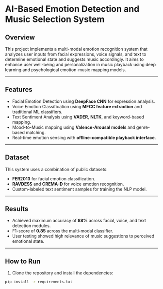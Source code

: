 # AI-Based Emotion Detection and Music Selection System

## Overview
This project implements a multi-modal emotion recognition system that analyzes user inputs from facial expressions, voice signals, and text to determine emotional state and suggests music accordingly. It aims to enhance user well-being and personalization in music playback using deep learning and psychological emotion-music mapping models.

---

## Features
- Facial Emotion Detection using **DeepFace CNN** for expression analysis.
- Voice Emotion Classification using **MFCC feature extraction** and traditional ML classifiers.
- Text Sentiment Analysis using **VADER**, **NLTK**, and keyword-based mapping.
- Mood-to-Music mapping using **Valence-Arousal models** and genre-based matching.
- Real-time emotion sensing with **offline-compatible playback interface**.

---

## Dataset
This system uses a combination of public datasets:
- **FER2013** for facial emotion classification.
- **RAVDESS** and **CREMA-D** for voice emotion recognition.
- Custom-labeled text sentiment samples for training the NLP model.

---

## Results
- Achieved maximum accuracy of **88%** across facial, voice, and text detection modules.
- F1-score of **0.85** across the multi-modal classifier.
- User testing showed high relevance of music suggestions to perceived emotional state.

---

## How to Run
1. Clone the repository and install the dependencies:
```bash
pip install -r requirements.txt
